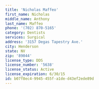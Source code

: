 ```yaml
---
title: 'Nicholas Maffeo'
first_name: Nicholas
middle_name: Anthony
last_name: Maffeo
phone: '(702) 870-5165'
category: Dentists
services: Surgical
address: '3157 Degas Tapestry Ave.'
city: Henderson
state: NV
zip: '89044'
license_type: DDS
license_number: '5638'
license_status: Active
license_expiration: 6/30/15
id: b07f8ec4-9945-455f-a1de-d43ef2ede89d
---
```


